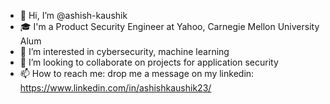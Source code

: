 - 👋 Hi, I’m @ashish-kaushik
- 🎓 I'm a Product Security Engineer at Yahoo, Carnegie Mellon University Alum
- 👀 I’m interested in cybersecurity, machine learning
- 💞️ I’m looking to collaborate on projects for application security
- 📫 How to reach me: drop me a message on my linkedin: https://www.linkedin.com/in/ashishkaushik23/

<!---
ashish-kaushik/ashish-kaushik is a ✨ special ✨ repository because its `README.md` (this file) appears on your GitHub profile.
You can click the Preview link to take a look at your changes.
--->
